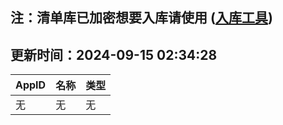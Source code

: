 ## 注：清单库已加密想要入库请使用 ([入库工具](https://github.com/BlankTMing/ManifestAutoUpdate/releases))

## 更新时间：2024-09-15 02:34:28
| AppID | 名称 | 类型  |
| :-------------------- | :----------------------------- | :----------- |
| 无 | 无 | 无 |
